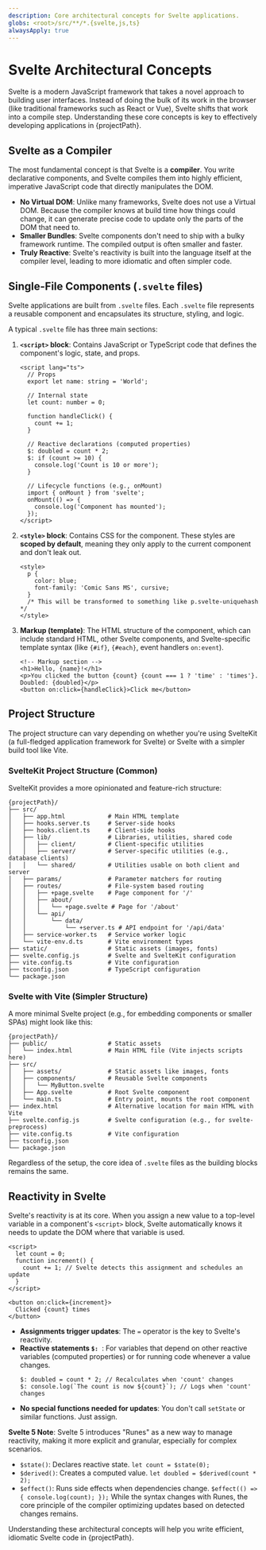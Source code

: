 ```yaml
---
description: Core architectural concepts for Svelte applications.
globs: <root>/src/**/*.{svelte,js,ts}
alwaysApply: true
---
```


# Svelte Architectural Concepts

Svelte is a modern JavaScript framework that takes a novel approach to building user interfaces. Instead of doing the bulk of its work in the browser (like traditional frameworks such as React or Vue), Svelte shifts that work into a compile step. Understanding these core concepts is key to effectively developing applications in {projectPath}.

## Svelte as a Compiler

The most fundamental concept is that Svelte is a **compiler**. You write declarative components, and Svelte compiles them into highly efficient, imperative JavaScript code that directly manipulates the DOM.

-   **No Virtual DOM**: Unlike many frameworks, Svelte does not use a Virtual DOM. Because the compiler knows at build time how things could change, it can generate precise code to update only the parts of the DOM that need to.
-   **Smaller Bundles**: Svelte components don't need to ship with a bulky framework runtime. The compiled output is often smaller and faster.
-   **Truly Reactive**: Svelte's reactivity is built into the language itself at the compiler level, leading to more idiomatic and often simpler code.

## Single-File Components (`.svelte` files)

Svelte applications are built from `.svelte` files. Each `.svelte` file represents a reusable component and encapsulates its structure, styling, and logic.

A typical `.svelte` file has three main sections:

1.  **`<script>` block**: Contains JavaScript or TypeScript code that defines the component's logic, state, and props.
    ```svelte
    <script lang="ts">
      // Props
      export let name: string = 'World';

      // Internal state
      let count: number = 0;

      function handleClick() {
        count += 1;
      }

      // Reactive declarations (computed properties)
      $: doubled = count * 2;
      $: if (count >= 10) {
        console.log('Count is 10 or more');
      }

      // Lifecycle functions (e.g., onMount)
      import { onMount } from 'svelte';
      onMount(() => {
        console.log('Component has mounted');
      });
    </script>
    ```

2.  **`<style>` block**: Contains CSS for the component. These styles are **scoped by default**, meaning they only apply to the current component and don't leak out.
    ```svelte
    <style>
      p {
        color: blue;
        font-family: 'Comic Sans MS', cursive;
      }
      /* This will be transformed to something like p.svelte-uniquehash */
    </style>
    ```

3.  **Markup (template)**: The HTML structure of the component, which can include standard HTML, other Svelte components, and Svelte-specific template syntax (like `{#if}`, `{#each}`, event handlers `on:event`).
    ```svelte
    <!-- Markup section -->
    <h1>Hello, {name}!</h1>
    <p>You clicked the button {count} {count === 1 ? 'time' : 'times'}. Doubled: {doubled}</p>
    <button on:click={handleClick}>Click me</button>
    ```

## Project Structure

The project structure can vary depending on whether you're using SvelteKit (a full-fledged application framework for Svelte) or Svelte with a simpler build tool like Vite.

### SvelteKit Project Structure (Common)
SvelteKit provides a more opinionated and feature-rich structure:
```
{projectPath}/
├── src/
│   ├── app.html            # Main HTML template
│   ├── hooks.server.ts     # Server-side hooks
│   ├── hooks.client.ts     # Client-side hooks
│   ├── lib/                # Libraries, utilities, shared code
│   │   ├── client/         # Client-specific utilities
│   │   ├── server/         # Server-specific utilities (e.g., database clients)
│   │   └── shared/         # Utilities usable on both client and server
│   ├── params/             # Parameter matchers for routing
│   ├── routes/             # File-system based routing
│   │   ├── +page.svelte    # Page component for '/'
│   │   ├── about/
│   │   │   └── +page.svelte # Page for '/about'
│   │   └── api/
│   │       └── data/
│   │           └── +server.ts # API endpoint for '/api/data'
│   ├── service-worker.ts   # Service worker logic
│   └── vite-env.d.ts       # Vite environment types
├── static/                 # Static assets (images, fonts)
├── svelte.config.js        # Svelte and SvelteKit configuration
├── vite.config.ts          # Vite configuration
├── tsconfig.json           # TypeScript configuration
└── package.json
```

### Svelte with Vite (Simpler Structure)
A more minimal Svelte project (e.g., for embedding components or smaller SPAs) might look like this:
```
{projectPath}/
├── public/                 # Static assets
│   └── index.html          # Main HTML file (Vite injects scripts here)
├── src/
│   ├── assets/             # Static assets like images, fonts
│   ├── components/         # Reusable Svelte components
│   │   └── MyButton.svelte
│   ├── App.svelte          # Root Svelte component
│   └── main.ts             # Entry point, mounts the root component
├── index.html              # Alternative location for main HTML with Vite
├── svelte.config.js        # Svelte configuration (e.g., for svelte-preprocess)
├── vite.config.ts          # Vite configuration
├── tsconfig.json
└── package.json
```
Regardless of the setup, the core idea of `.svelte` files as the building blocks remains the same.

## Reactivity in Svelte

Svelte's reactivity is at its core. When you assign a new value to a top-level variable in a component's `<script>` block, Svelte automatically knows it needs to update the DOM where that variable is used.

```svelte
<script>
  let count = 0;
  function increment() {
    count += 1; // Svelte detects this assignment and schedules an update
  }
</script>

<button on:click={increment}>
  Clicked {count} times
</button>
```
-   **Assignments trigger updates**: The `=` operator is the key to Svelte's reactivity.
-   **Reactive statements `$: `**: For variables that depend on other reactive variables (computed properties) or for running code whenever a value changes.
    ```svelte
    $: doubled = count * 2; // Recalculates when 'count' changes
    $: console.log(`The count is now ${count}`); // Logs when 'count' changes
    ```
-   **No special functions needed for updates**: You don't call `setState` or similar functions. Just assign.

**Svelte 5 Note**: Svelte 5 introduces "Runes" as a new way to manage reactivity, making it more explicit and granular, especially for complex scenarios.
- `$state()`: Declares reactive state. `let count = $state(0);`
- `$derived()`: Creates a computed value. `let doubled = $derived(count * 2);`
- `$effect()`: Runs side effects when dependencies change. `$effect(() => { console.log(count); });`
While the syntax changes with Runes, the core principle of the compiler optimizing updates based on detected changes remains.

Understanding these architectural concepts will help you write efficient, idiomatic Svelte code in {projectPath}.
```
